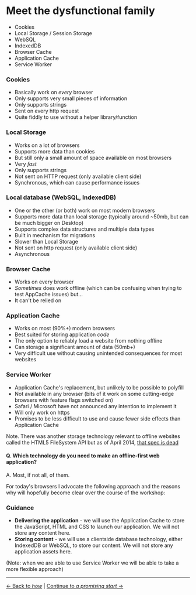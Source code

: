 # Meet the dysfunctional family

- Cookies
- Local Storage / Session Storage
- WebSQL
- IndexedDB
- Browser Cache
- Application Cache
- Service Worker

### Cookies

- Basically work on *every* browser
- Only supports very small pieces of information
- Only supports strings
- Sent on every http request
- Quite fiddly to use without a helper library/function

### Local Storage

- Works on a lot of browsers
- Supports more data than cookies
- But still only a small amount of space available on most browsers
- Very *fast*
- Only supports strings
- Not sent on HTTP request (only available client side)
- Synchronous, which can cause performance issues

### Local database (WebSQL, IndexedDB)

- One or the other (or both) work on most modern browsers
- Supports more data than local storage (typically around ~50mb, but can be much bigger on Desktop)
- Supports complex data structures and multiple data types
- Built in mechanism for migrations
- Slower than Local Storage
- Not sent on http request (only available client side)
- Asynchronous

### Browser Cache

- Works on every browser
- *Sometimes* does work offline (which can be confusing when trying to test AppCache issues) but...
- It can't be relied on

### Application Cache

- Works on most (90%+) modern browsers
- Best suited for storing application *code*
- The only option to reliably load a website from nothing offline
- Can storage a significant amount of data (50mb+)
- Very difficult use without causing unintended consequences for most websites

### Service Worker

- Application Cache's replacement, but unlikely to be possible to polyfill
- Not available in any browser (bits of it work on some cutting-edge browsers with feature flags switched on)
- Safari / Microsoft have not announced any intention to implement it
- Will only work on https
- Promises to be less difficult to use and cause fewer side effects than Application Cache

Note. There was another storage technology relevant to offline websites called the HTML5 FileSystem API but as of April 2014, [that spec is dead](http://www.html5rocks.com/en/tutorials/file/filesystem/)

#### Q. Which technology do you need to make an offline-first web application?

A. Most, if not all, of them.

For today's browsers I advocate the following approach and the reasons why will hopefully become clear over the course of the workshop:

### Guidance

- **Delivering the application** - we will use the Application Cache to store the JavaScript, HTML and CSS to launch our application.  We will not store any content here.
- **Storing content** - we will use a clientside database technology, either IndexedDB or WebSQL, to store our content.  We will not store any application assets here.

(Note: when we are able to use Service Worker we will be able to take a more flexible approach)

---

[← Back to *how*](./how.md) | [Continue to *a promising start* →](../02-a-promising-start)
